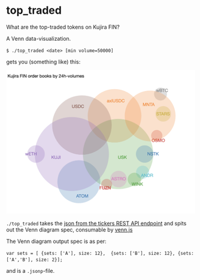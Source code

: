 # top_traded

What are the top-traded tokens on Kujira FIN?

A Venn data-visualization.

`$ ./top_traded <date> [min volume=50000]`

gets you (something like) this:

![sample Venn diagram](imgs/sample-venn.png)

`./top_traded` takes the 
[json from the tickers REST API endpoint](https://api.kujira.app/api/coingecko/tickers)
and spits out the Venn diagram spec, consumable by 
[venn.js](https://github.com/benfred/venn.js)

The Venn diagram output spec is as per:

`var sets = [ {sets: ['A'], size: 12}, 
             {sets: ['B'], size: 12},
             {sets: ['A','B'], size: 2}];`

and is a `.jsonp`-file.
